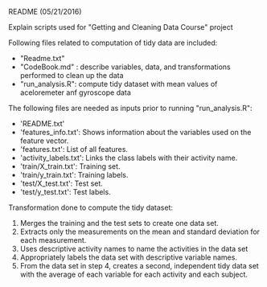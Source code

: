 README (05/21/2016)

Explain scripts used for "Getting and Cleaning Data Course" project

Following files related to computation of tidy data are included:
- "Readme.txt"
- "CodeBook.md" : describe variables, data, and transformations performed to clean up the data
- "run_analysis.R": compute tidy dataset with mean values of aceloremeter anf gyroscope data

The following files are needed as inputs prior to running "run_analysis.R":
- 'README.txt'
- 'features_info.txt': Shows information about the variables used on the feature vector.
- 'features.txt': List of all features.
- 'activity_labels.txt': Links the class labels with their activity name.
- 'train/X_train.txt': Training set.
- 'train/y_train.txt': Training labels.
- 'test/X_test.txt': Test set.
- 'test/y_test.txt': Test labels.

Transformation done to compute the tidy dataset:
1. Merges the training and the test sets to create one data set.
2. Extracts only the measurements on the mean and standard deviation for each measurement.
3. Uses descriptive activity names to name the activities in the data set
4. Appropriately labels the data set with descriptive variable names.
5. From the data set in step 4, creates a second, independent tidy data set with the average of each variable for each activity and each subject.